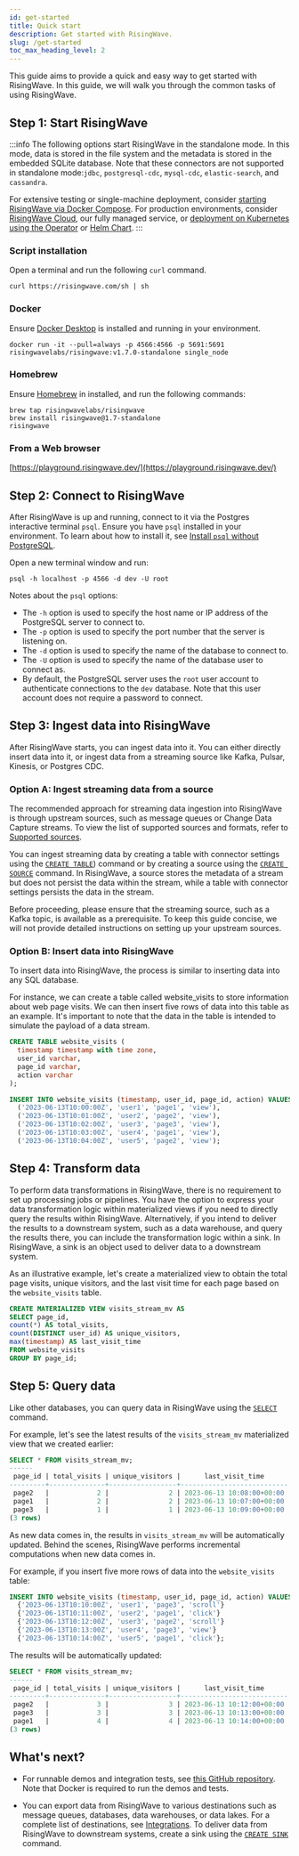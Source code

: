 ```yaml
---
id: get-started
title: Quick start
description: Get started with RisingWave.
slug: /get-started
toc_max_heading_level: 2
---
```

<head>
  <link rel="canonical" href="https://docs.risingwave.com/docs/current/get-started/" />
</head>

This guide aims to provide a quick and easy way to get started with RisingWave. In this guide, we will walk you through the common tasks of using RisingWave.

## Step 1: Start RisingWave

:::info
The following options start RisingWave in the standalone mode. In this mode, data is stored in the file system and the metadata is stored in the embedded SQLite database. Note that these connectors are not supported in standalone mode:`jdbc`, `postgresql-cdc`, `mysql-cdc`, `elastic-search`, and `cassandra`.

For extensive testing or single-machine deployment, consider [starting RisingWave via Docker Compose](/deploy/risingwave-docker-compose.md). For production environments, consider [RisingWave Cloud](/deploy/risingwave-cloud.md), our fully managed service, or [deployment on Kubernetes using the Operator](/deploy/risingwave-kubernetes.md) or [Helm Chart](/deploy/deploy-k8s-helm.md).
:::

### Script installation

Open a terminal and run the following `curl` command.

```shell
curl https://risingwave.com/sh | sh
```

### Docker

Ensure [Docker Desktop](https://docs.docker.com/get-docker/) is installed and running in your environment.

```shell
docker run -it --pull=always -p 4566:4566 -p 5691:5691 risingwavelabs/risingwave:v1.7.0-standalone single_node
```

### Homebrew

Ensure [Homebrew](https://brew.sh/) in installed, and run the following commands:

```shell
brew tap risingwavelabs/risingwave
brew install risingwave@1.7-standalone
risingwave
```

### From a Web browser

[https://playground.risingwave.dev/](https://playground.risingwave.dev/)

## Step 2: Connect to RisingWave

After RisingWave is up and running, connect to it via the Postgres interactive terminal `psql`. Ensure you have `psql` installed in your environment. To learn about how to install it, see [Install `psql` without PostgreSQL](/guides/install-psql-without-full-postgres.md).

Open a new terminal window and run:

```shell
psql -h localhost -p 4566 -d dev -U root
```

Notes about the `psql` options:

- The `-h` option is used to specify the host name or IP address of the PostgreSQL server to connect to.
- The `-p` option is used to specify the port number that the server is listening on.
- The `-d` option is used to specify the name of the database to connect to.
- The `-U` option is used to specify the name of the database user to connect as.
- By default, the PostgreSQL server uses the `root` user account to authenticate connections to the `dev` database. Note that this user account does not require a password to connect.

## Step 3: Ingest data into RisingWave

After RisingWave starts, you can ingest data into it. You can either directly insert data into it, or ingest data from a streaming source like Kafka, Pulsar, Kinesis, or Postgres CDC.

### Option A: Ingest streaming data from a source

The recommended approach for streaming data ingestion into RisingWave is through upstream sources, such as message queues or Change Data Capture streams. To view the list of supported sources and formats, refer to [Supported sources](/sql/commands/sql-create-source.md#supported-sources).

You can ingest streaming data by creating a table with connector settings using the [`CREATE TABLE`](/sql/commands/sql-create-table.md)) command or by creating a source using the [`CREATE SOURCE`](/sql/commands/sql-create-source.md) command. In RisingWave, a source stores the metadata of a stream but does not persist the data within the stream, while a table with connector settings persists the data in the stream.

Before proceeding, please ensure that the streaming source, such as a Kafka topic, is available as a prerequisite. To keep this guide concise, we will not provide detailed instructions on setting up your upstream sources.

### Option B: Insert data into RisingWave

To insert data into RisingWave, the process is similar to inserting data into any SQL database.

For instance, we can create a table called website_visits to store information about web page visits. We can then insert five rows of data into this table as an example.  It's important to note that the data in the table is intended to simulate the payload of a data stream.

```sql title="Create the table"
CREATE TABLE website_visits (
  timestamp timestamp with time zone,
  user_id varchar,
  page_id varchar,
  action varchar
);
```

```sql title="Insert five rows of data
INSERT INTO website_visits (timestamp, user_id, page_id, action) VALUES
  ('2023-06-13T10:00:00Z', 'user1', 'page1', 'view'),
  ('2023-06-13T10:01:00Z', 'user2', 'page2', 'view'),
  ('2023-06-13T10:02:00Z', 'user3', 'page3', 'view'),
  ('2023-06-13T10:03:00Z', 'user4', 'page1', 'view'),
  ('2023-06-13T10:04:00Z', 'user5', 'page2', 'view');
```

## Step 4: Transform data

To perform data transformations in RisingWave, there is no requirement to set up processing jobs or pipelines. You have the option to express your data transformation logic within materialized views if you need to directly query the results within RisingWave. Alternatively, if you intend to deliver the results to a downstream system, such as a data warehouse, and query the results there, you can include the transformation logic within a sink. In RisingWave, a sink is an object used to deliver data to a downstream system.

As an illustrative example, let's create a materialized view to obtain the total page visits, unique visitors, and the last visit time for each page based on the   `website_visits` table. 

```sql
CREATE MATERIALIZED VIEW visits_stream_mv AS 
SELECT page_id, 
count(*) AS total_visits, 
count(DISTINCT user_id) AS unique_visitors, 
max(timestamp) AS last_visit_time 
FROM website_visits
GROUP BY page_id;
```

## Step 5: Query data

Like other databases, you can query data in RisingWave using the [`SELECT`](/sql/commands/sql-select.md) command.

For example, let's see the latest results of the `visits_stream_mv` materialized view that we created earlier:

```sql
SELECT * FROM visits_stream_mv;
------
 page_id | total_visits | unique_visitors |      last_visit_time
---------+--------------+-----------------+---------------------------
 page2   |            2 |               2 | 2023-06-13 10:08:00+00:00
 page1   |            2 |               2 | 2023-06-13 10:07:00+00:00
 page3   |            1 |               1 | 2023-06-13 10:09:00+00:00
(3 rows)
```

As new data comes in, the results in `visits_stream_mv` will be automatically updated. Behind the scenes, RisingWave performs incremental computations when new data comes in.

For example, if you insert five more rows of data into the `website_visits` table:


```sql title="Insert five rows of data"
INSERT INTO website_visits (timestamp, user_id, page_id, action) VALUES
  {'2023-06-13T10:10:00Z', 'user1', 'page3', 'scroll'}
  {'2023-06-13T10:11:00Z', 'user2', 'page1', 'click'}
  {'2023-06-13T10:12:00Z', 'user3', 'page2', 'scroll'}
  {'2023-06-13T10:13:00Z', 'user4', 'page3', 'view'}
  {'2023-06-13T10:14:00Z', 'user5', 'page1', 'click'};
```

The results will be automatically updated:

```sql
SELECT * FROM visits_stream_mv;
------
 page_id | total_visits | unique_visitors |      last_visit_time   
---------+--------------+-----------------+---------------------------
 page2   |            3 |               3 | 2023-06-13 10:12:00+00:00
 page3   |            3 |               3 | 2023-06-13 10:13:00+00:00
 page1   |            4 |               4 | 2023-06-13 10:14:00+00:00
(3 rows)
```

## What's next?

- For runnable demos and integration tests, see [this GitHub repository](https://github.com/risingwavelabs/risingwave/tree/main/integration_tests). Note that Docker is required to run the demos and tests.

- You can export data from RisingWave to various destinations such as message queues, databases, data warehouses, or data lakes. For a complete list of destinations, see [Integrations](/rw-integration-summary.md). To deliver data from RisingWave to downstream systems, create a sink using the [`CREATE SINK`](/sql/commands/sql-create-sink.md) command.